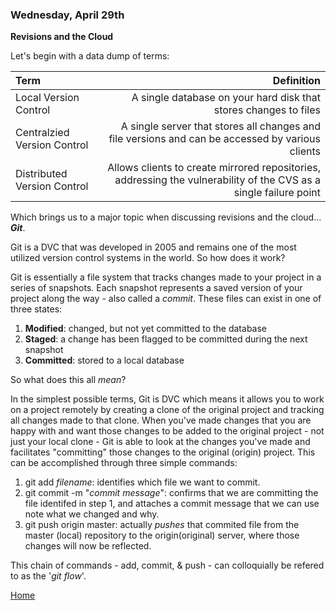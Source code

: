 
### Wednesday, April 29th

**Revisions and the Cloud**

Let's begin with a data dump of terms:

|Term|Definition|
|:--|--:|
|Local Version Control|A single database on your hard disk that stores changes to files|
|Centralzied Version Control|A single server that stores all changes and file versions and can be accessed by various clients|
|Distributed Version Control|Allows clients to create mirrored repositories, addressing the vulnerability of the CVS as a single failure point|

Which brings us to a major topic when discussing revisions and the cloud... ***Git***.

Git is a DVC that was developed in 2005 and remains one of the most utilized version control systems in the world.  So how does it work?

Git is essentially a file system that tracks changes made to your project in a series of snapshots.  Each snapshot represents a saved version of your project along the way - also called a *commit*.  These files can exist in one of three states:

1. **Modified**: changed, but not yet committed to the database
1. **Staged**: a change has been flagged to be committed during the next snapshot
1. **Committed**: stored to a local database

So what does this all *mean*?

In the simplest possible terms, Git is DVC which means it allows you to work on a project remotely by creating a clone of the original project and tracking all changes made to that clone.  When you've made changes that you are happy with and want those changes to be added to the original project - not just your local clone - Git is able to look at the changes you've made and facilitates "committing" those changes to the original (origin) project.  This can be accomplished through three simple commands:

1. git add *filename*: identifies which file we want to commit.
1. git commit -m "*commit message*": confirms that we are committing the file identifed in step 1, and attaches a commit message that we can use note what we changed and why.
1. git push origin master: actually *pushes* that commited file from the master (local) repository to the origin(original) server, where those changes will now be reflected.

This chain of commands - add, commit, & push - can colloquially be refered to as the '*git flow*'.





[Home](https://jchinzi.github.io/learning-journal/)
